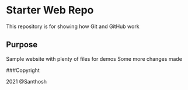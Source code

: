 # Starter Web Repo

This repository is for showing how Git and GitHub work

## Purpose

Sample website with plenty of files for demos
Some more changes made

###Copyright

2021 @Santhosh